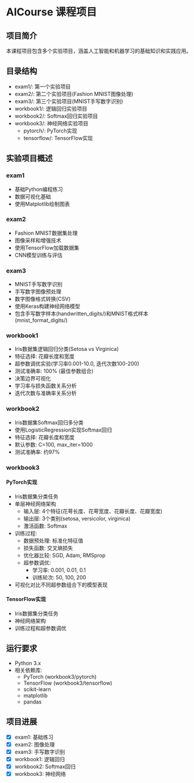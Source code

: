 # AICourse 课程项目

## 项目简介
本课程项目包含多个实验项目，涵盖人工智能和机器学习的基础知识和实践应用。

## 目录结构
- exam1/: 第一个实验项目
- exam2/: 第二个实验项目(Fashion MNIST图像处理)
- exam3/: 第三个实验项目(MNIST手写数字识别)
- workbook1/: 逻辑回归实验项目
- workbook2/: Softmax回归实验项目
- workbook3/: 神经网络实验项目
  - pytorch/: PyTorch实现
  - tensorflow/: TensorFlow实现

## 实验项目概述
### exam1
- 基础Python编程练习
- 数据可视化基础
- 使用Matplotlib绘制图表

### exam2
- Fashion MNIST数据集处理
- 图像采样和增强技术
- 使用TensorFlow加载数据集
- CNN模型训练与评估

### exam3
- MNIST手写数字识别
- 手写数字图像预处理
- 数字图像格式转换(CSV)
- 使用Keras构建神经网络模型
- 包含手写数字样本(handwritten_digits/)和MNIST格式样本(mnist_format_digits/)

### workbook1
- Iris数据集逻辑回归分类(Setosa vs Virginica)
- 特征选择: 花瓣长度和宽度
- 超参数调优实验(学习率0.001-10.0, 迭代次数100-200)
- 测试准确率: 100% (最佳参数组合)
- 决策边界可视化
- 学习率与损失函数关系分析
- 迭代次数与准确率关系分析

### workbook2
- Iris数据集Softmax回归多分类
- 使用LogisticRegression实现Softmax回归
- 特征选择: 花瓣长度和宽度
- 默认参数: C=100, max_iter=1000
- 测试准确率: 约97%

### workbook3
#### PyTorch实现
- Iris数据集分类任务
- 单层神经网络架构
  - 输入层: 4个特征(花萼长度、花萼宽度、花瓣长度、花瓣宽度)
  - 输出层: 3个类别(setosa, versicolor, virginica)
  - 激活函数: Softmax
- 训练过程:
  - 数据预处理: 标准化特征值
  - 损失函数: 交叉熵损失
  - 优化器比较: SGD, Adam, RMSprop
  - 超参数调优:
    - 学习率: 0.001, 0.01, 0.1
    - 训练轮次: 50, 100, 200
- 可视化对比不同超参数组合下的模型表现

#### TensorFlow实现
- Iris数据集分类任务
- 神经网络架构
- 训练过程和超参数调优

## 运行要求
- Python 3.x
- 相关依赖库:
  - PyTorch (workbook3/pytorch)
  - TensorFlow (workbook3/tensorflow)
  - scikit-learn
  - matplotlib
  - pandas

## 项目进展
- [x] exam1: 基础练习
- [x] exam2: 图像处理
- [x] exam3: 手写数字识别
- [x] workbook1: 逻辑回归
- [x] workbook2: Softmax回归
- [x] workbook3: 神经网络